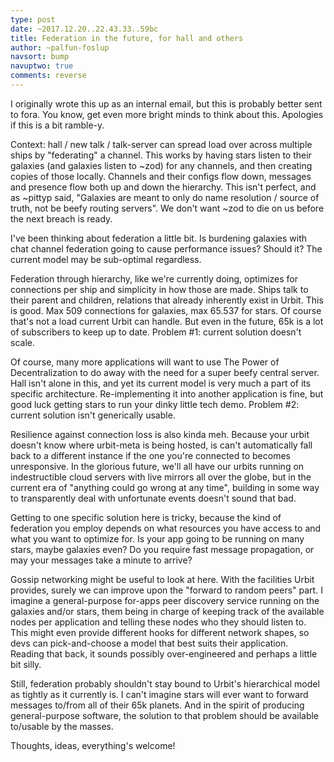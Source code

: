 ```yaml
---
type: post
date: ~2017.12.20..22.43.33..59bc
title: Federation in the future, for hall and others
author: ~palfun-foslup
navsort: bump
navuptwo: true
comments: reverse
---
```


I originally wrote this up as an internal email, but this is probably better sent to fora. You know, get even more bright minds to think about this. Apologies if this is a bit ramble-y.

Context: hall / new talk / talk-server can spread load over across multiple ships by "federating" a channel. This works by having stars listen to their galaxies (and galaxies listen to ~zod) for any channels, and then creating copies of those locally. Channels and their configs flow down, messages and presence flow both up and down the hierarchy. This isn't perfect, and as ~pittyp said, "Galaxies are meant to only do name resolution / source of truth, not be beefy routing servers". We don't want ~zod to die on us before the next breach is ready.

I've been thinking about federation a little bit. Is burdening galaxies with chat channel federation going to cause performance issues? Should it? The current model may be sub-optimal regardless.

Federation through hierarchy, like we're currently doing, optimizes for connections per ship and simplicity in how those are made. Ships talk to their parent and children, relations that already inherently exist in Urbit. This is good. Max 509 connections for galaxies, max 65.537 for stars. Of course that's not a load current Urbit can handle. But even in the future, 65k is a lot of subscribers to keep up to date. Problem #1: current solution doesn't scale.

Of course, many more applications will want to use The Power of Decentralization to do away with the need for a super beefy central server. Hall isn't alone in this, and yet its current model is very much a part of its specific architecture. Re-implementing it into another application is fine, but good luck getting stars to run your dinky little tech demo. Problem #2: current solution isn't generically usable.

Resilience against connection loss is also kinda meh. Because your urbit doesn't know where urbit-meta is being hosted, is can't automatically fall back to a different instance if the one you're connected to becomes unresponsive. In the glorious future, we'll all have our urbits running on indestructible cloud servers with live mirrors all over the globe, but in the current era of "anything could go wrong at any time", building in some way to transparently deal with unfortunate events doesn't sound that bad.

Getting to one specific solution here is tricky, because the kind of federation you employ depends on what resources you have access to and what you want to optimize for. Is your app going to be running on many stars, maybe galaxies even? Do you require fast message propagation, or may your messages take a minute to arrive?

Gossip networking might be useful to look at here. With the facilities Urbit provides, surely we can improve upon the "forward to random peers" part. I imagine a general-purpose for-apps peer discovery service running on the galaxies and/or stars, them being in charge of keeping track of the available nodes per application and telling these nodes who they should listen to. This might even provide different hooks for different network shapes, so devs can pick-and-choose a model that best suits their application.  
Reading that back, it sounds possibly over-engineered and perhaps a little bit silly.

Still, federation probably shouldn't stay bound to Urbit's hierarchical model as tightly as it currently is. I can't imagine stars will ever want to forward messages to/from all of their 65k planets. And in the spirit of producing general-purpose software, the solution to that problem should be available to/usable by the masses.

Thoughts, ideas, everything's welcome!